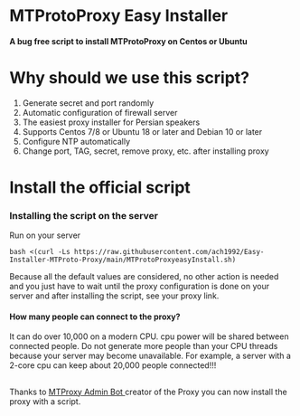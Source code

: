 # MTProtoProxy Easy Installer
<h4>A bug free script to install MTProtoProxy on Centos or Ubuntu</h4>


# Why should we use this script?
1. Generate secret and port randomly
2. Automatic configuration of firewall server
3. The easiest proxy installer for Persian speakers
4. Supports Centos 7/8 or Ubuntu 18 or later and Debian 10 or later
5. Configure NTP automatically
6. Change port, TAG, secret, remove proxy, etc. after installing proxy

# Install the official script
<h3>Installing the script on the server</h3>

Run on your server
```
bash <(curl -Ls https://raw.githubusercontent.com/ach1992/Easy-Installer-MTProto-Proxy/main/MTProtoProxyeasyInstall.sh)
```
Because all the default values are considered, no other action is needed and you just have to wait until the proxy configuration is done on your server and after installing the script, see your proxy link.

<h4>How many people can connect to the proxy?</h4>

It can do over 10,000 on a modern CPU. cpu power will be shared between connected people. Do not generate more people than your CPU threads because your server may become unavailable.
For example, a server with a 2-core cpu can keep about 20,000 people connected!!!
##
Thanks to <a href="https://github.com/TelegramMessenger/MTProxy" target="_blank"> MTProxy Admin Bot </a> creator of the Proxy you can now install the proxy with a script.
